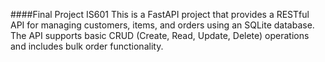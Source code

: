 ####Final Project IS601
This is a FastAPI project that provides a RESTful API for managing customers, items, and orders using an SQLite database. The API supports basic CRUD (Create, Read, Update, Delete) operations and includes bulk order functionality.

